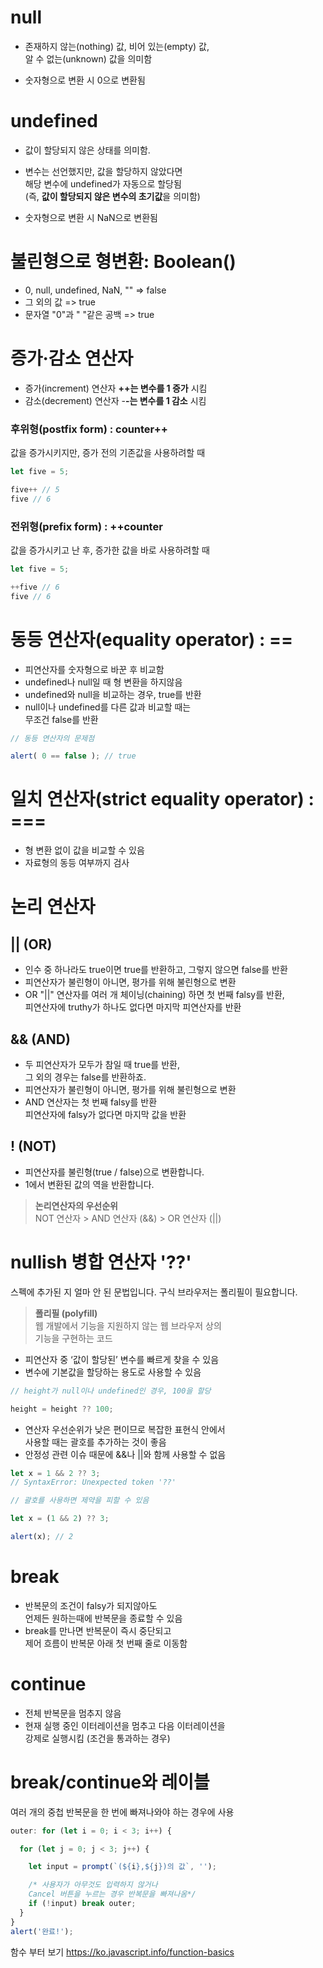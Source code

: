 # **null**
- 존재하지 않는(nothing) 값, 비어 있는(empty) 값,</br> 알 수 없는(unknown) 값을 의미함

- 숫자형으로 변환 시 0으로 변환됨
# **undefined**
- 값이 할당되지 않은 상태를 의미함.</br>
- 변수는 선언했지만, 값을 할당하지 않았다면</br>
해당 변수에 undefined가 자동으로 할당됨</br>
(즉, **값이 할당되지 않은 변수의 초기값**을 의미함)

- 숫자형으로 변환 시 NaN으로 변환됨

# **불린형으로 형변환: Boolean()**
* 0, null, undefined, NaN, ""	=> false
* 그 외의 값 => true
* 문자열 "0"과 " "같은 공백 => true

# **증가·감소 연산자**
- 증가(increment) 연산자 **++는 변수를 1 증가** 시킴</br>
- 감소(decrement) 연산자 -**-는 변수를 1 감소** 시킴

### **후위형(postfix form) : counter++**
값을 증가시키지만, 증가 전의 기존값을 사용하려할 때
```js
let five = 5;

five++ // 5
five // 6
```
### **전위형(prefix form) : ++counter**
값을 증가시키고 난 후, 증가한 값을 바로 사용하려할 때
```js
let five = 5;

++five // 6
five // 6
```

# **동등 연산자(equality operator) : ==**

- 피연산자를 숫자형으로 바꾼 후 비교함
- undefined나 null일 때 형 변환을 하지않음
- undefined와 null을 비교하는 경우, true를 반환
- null이나 undefined를 다른 값과 비교할 때는</br>
  무조건 false를 반환

 ```js
// 동등 연산자의 문제점

 alert( 0 == false ); // true
 ```
# **일치 연산자(strict equality operator) : ===**
- 형 변환 없이 값을 비교할 수 있음
- 자료형의 동등 여부까지 검사

# **논리 연산자**
## **|| (OR)**
- 인수 중 하나라도 true이면 true를 반환하고, 그렇지 않으면 false를 반환
- 피연산자가 불린형이 아니면, 평가를 위해 불린형으로 변환
- OR "||" 연산자를 여러 개 체이닝(chaining) 하면 첫 번째 falsy를 반환,</br> 
피연산자에 truthy가 하나도 없다면 마지막 피연산자를 반환

## **&& (AND)**
- 두 피연산자가 모두가 참일 때 true를 반환,</br> 
 그 외의 경우는 false를 반환하죠.
- 피연산자가 불린형이 아니면, 평가를 위해 불린형으로 변환
- AND 연산자는 첫 번째 falsy를 반환</br> 
 피연산자에 falsy가 없다면 마지막 값을 반환

 ## **! (NOT)**
- 피연산자를 불린형(true / false)으로 변환합니다.
- 1에서 변환된 값의 역을 반환합니다.

> **논리연산자의 우선순위**</br> 
NOT 연산자 > AND 연산자 (&&) > OR 연산자 (||)

# **nullish 병합 연산자 '??'**
스펙에 추가된 지 얼마 안 된 문법입니다. 구식 브라우저는 폴리필이 필요합니다.
> **폴리필 (polyfill)**</br>
웹 개발에서 기능을 지원하지 않는 웹 브라우저 상의 </br>기능을 구현하는 코드
- 피연산자 중 ‘값이 할당된’ 변수를 빠르게 찾을 수 있음
- 변수에 기본값을 할당하는 용도로 사용할 수 있음
```js
// height가 null이나 undefined인 경우, 100을 할당

height = height ?? 100;
```
- 연산자 우선순위가 낮은 편이므로 복잡한 표현식 안에서</br>  사용할 때는 괄호를 추가하는 것이 좋음
- 안정성 관련 이슈 때문에 &&나 ||와 함께 사용할 수 없음
```js
let x = 1 && 2 ?? 3; 
// SyntaxError: Unexpected token '??'

// 괄호를 사용하면 제약을 피할 수 있음

let x = (1 && 2) ?? 3;

alert(x); // 2
```

# **break**
- 반복문의 조건이 falsy가 되지않아도 </br>
언제든 원하는때에 반복문을 종료할 수 있음
- break를 만나면 반복문이 즉시 중단되고</br>
 제어 흐름이 반복문 아래 첫 번째 줄로 이동함

# **continue**
- 전체 반복문을 멈추지 않음
- 현재 실행 중인 이터레이션을 멈추고 다음 이터레이션을</br> 강제로 실행시킴 (조건을 통과하는 경우)

# **break/continue와 레이블**
여러 개의 중첩 반복문을 한 번에 빠져나와야 하는 경우에 사용
```js
outer: for (let i = 0; i < 3; i++) {

  for (let j = 0; j < 3; j++) {

    let input = prompt(`(${i},${j})의 값`, '');

    /* 사용자가 아무것도 입력하지 않거나 
    Cancel 버튼을 누르는 경우 반복문을 빠져나옴*/
    if (!input) break outer;
  }
}
alert('완료!');
```

함수 부터 보기
https://ko.javascript.info/function-basics